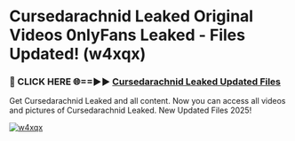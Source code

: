 # Cursedarachnid Leaked Original Videos 0nlyFans Leaked - Files Updated! (w4xqx)

<h3>🔴 CLICK HERE 🌐==►► <a href="https://tinyurl.com/ehrbuxhb" rel="nofollow">Cursedarachnid Leaked Updated Files</a></h3>

Get Cursedarachnid Leaked and all content. Now you can access all videos and pictures of Cursedarachnid Leaked. New Updated Files 2025!

[![w4xqx](https://i.imgur.com/lVYEuWS.gif)](https://tinyurl.com/ehrbuxhb)
